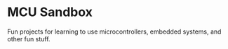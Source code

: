 # MCU Sandbox
Fun projects for learning to use microcontrollers, embedded systems, and other fun stuff. 

